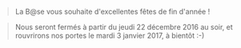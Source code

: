 > La B@se vous souhaite d'excellentes fêtes de fin d'année !

>Nous seront fermés à partir du jeudi 22 décembre 2016 au soir, et rouvrirons nos portes le mardi 3 janvier 2017, à bientôt :-)
